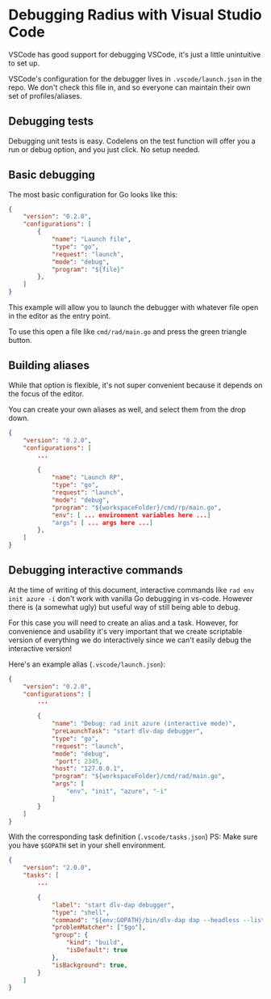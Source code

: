 # Debugging Radius with Visual Studio Code

VSCode has good support for debugging VSCode, it's just a little unintuitive to set up.

VSCode's configuration for the debugger lives in `.vscode/launch.json` in the repo. We don't check this file in, and so everyone can maintain their own set of profiles/aliases.

## Debugging tests

Debugging unit tests is easy. Codelens on the test function will offer you a run or debug option, and you just click. No setup needed.

## Basic debugging

The most basic configuration for Go looks like this:

```json
{
    "version": "0.2.0",
    "configurations": [
        {
            "name": "Launch file",
            "type": "go",
            "request": "launch",
            "mode": "debug",
            "program": "${file}"
        },
    ]
}
```

This example will allow you to launch the debugger with whatever file open in the editor as the entry point.

To use this open a file like `cmd/rad/main.go` and press the green triangle button.

## Building aliases

While that option is flexible, it's not super convenient because it depends on the focus of the editor.

You can create your own aliases as well, and select them from the drop down.

```json
{
    "version": "0.2.0",
    "configurations": [
        ...

        {
            "name": "Launch RP",
            "type": "go",
            "request": "launch",
            "mode": "debug",
            "program": "${workspaceFolder}/cmd/rp/main.go",
            "env": [ ... environment variables here ...]
            "args": [ ... args here ...]
        },
    ]
}
```

## Debugging interactive commands

At the time of writing of this document, interactive commands like `rad env init azure -i` don't work with vanilla Go debugging in vs-code. However there is (a somewhat ugly) but useful way of still being able to debug.

For this case you will need to create an alias and a task. However, for convenience and usability it's very important that we create scriptable version of everything we do interactively since we can't easily debug the interactive version!

Here's an example alias (`.vscode/launch.json`):

```json
{
    "version": "0.2.0",
    "configurations": [
        ...

        {
            "name": "Debug: rad init azure (interactive mode)",
            "preLaunchTask": "start dlv-dap debugger",
            "type": "go",
            "request": "launch",
            "mode": "debug",
             "port": 2345,
            "host": "127.0.0.1",
            "program": "${workspaceFolder}/cmd/rad/main.go",
            "args": [
                "env", "init", "azure", "-i"
            ]
        }
    ]
}
```
With the corresponding task definition (`.vscode/tasks.json`)
PS: Make sure you have `$GOPATH` set in your shell environment.

```json
{
    "version": "2.0.0",
    "tasks": [
        ...

        {
            "label": "start dlv-dap debugger",
            "type": "shell",
            "command": "${env:GOPATH}/bin/dlv-dap dap --headless --listen=:2345 --log --api-version=2",
            "problemMatcher": ["$go"],
            "group": {
                "kind": "build",
                "isDefault": true
            },  
            "isBackground": true,     
        }
    ]
}
```